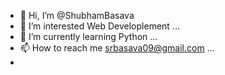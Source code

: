 - 👋 Hi, I’m @ShubhamBasava
- 👀 I’m interested Web Developlement ...
- 🌱 I’m currently learning Python ...
- 📫 How to reach me srbasava09@gmail.com ...
- 

<!---
ShubhamBasava/ShubhamBasava is a ✨ special ✨ repository because its `README.md` (this file) appears on your GitHub profile.
You can click the Preview link to take a look at your changes.
--->
